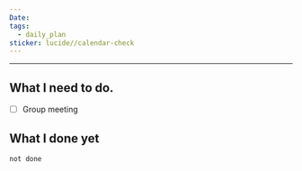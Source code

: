 ```yaml
---
Date: 
tags:
  - daily_plan
sticker: lucide//calendar-check
---
```

---
## What I need to do.

- [ ] Group meeting



## What I done yet
```tasks
not done
```
